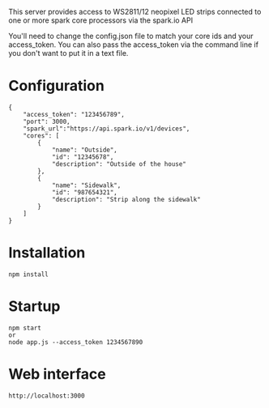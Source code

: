 This server provides access to WS2811/12 neopixel LED strips connected to one or more spark core processors via the spark.io API

You'll need to change the config.json file to match your core ids and your access_token.  You can also pass the access_token via the command line if you don't want to put it in a text file.  

Configuration
=============
```
{
    "access_token": "123456789",
    "port": 3000,
    "spark_url":"https://api.spark.io/v1/devices",
    "cores": [
        {
            "name": "Outside",
            "id": "12345678",
            "description": "Outside of the house"
        },
        {
            "name": "Sidewalk",
            "id": "987654321",
            "description": "Strip along the sidewalk"
        }
    ]
}
```

Installation
============
```
npm install
```

Startup
=======
```
npm start
or
node app.js --access_token 1234567890
```

Web interface
============
```
http://localhost:3000
```

